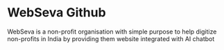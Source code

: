 # WebSeva Github  
WebSeva is a non-profit organisation with simple purpose to help digitize non-profits in India by providing them website integrated with AI chatbot
